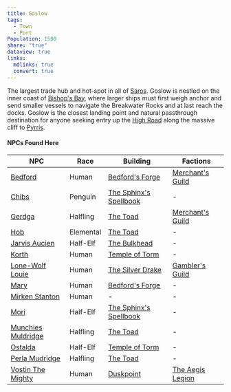```yaml
---
title: Goslow
tags:
  - Town
  - Port
Population: 1500
share: "true"
dataview: true
links:
  mdlinks: true
  convert: true
---
```


The largest trade hub and hot-spot in all of [Saros](../../../History_&%20Lore/A_Brief_Saros_History.md). Goslow is nestled on the inner coast of [Bishop's Bay](../../Landmarks/Waters/Bishop's_Bay.md), where larger ships must first weigh anchor and send smaller vessels to navigate the Breakwater Rocks and at last reach the docks. Goslow is the closest landing point and natural passthrough destination for anyone seeking entry up the [High Road](../../Landmarks/Roads/The_High_Road.md) along the massive cliff to [Pyrris](../Pyrris/Pyrris.md).

#### NPCs Found Here
| NPC                                                                                       | Race      | Building                                                                                               | Factions                                                                    |
| ----------------------------------------------------------------------------------------- | --------- | ------------------------------------------------------------------------------------------------------ | --------------------------------------------------------------------------- |
| [Bedford](./NPCs/Bedford.md)                       | Human     | [Bedford's Forge](./Locations/Bedford's_Forge.md)               | [Merchant's Guild](../../../Factions_&%20Clans/Merchant's%20Guild/Merchant's_Guild.md) |
| [Chibs](./NPCs/Chibs.md)                           | Penguin   | [The Sphinx's Spellbook](./Locations/The_Sphinx's_Spellbook.md) | \-                                                                          |
| [Gerdga](./NPCs/Gerdga.md)                         | Halfling  | [The Toad](./Locations/The_Toad.md)                             | [Merchant's Guild](../../../Factions_&%20Clans/Merchant's%20Guild/Merchant's_Guild.md) |
| [Hob](./NPCs/Hob.md)                               | Elemental | [The Toad](./Locations/The_Toad.md)                             | \-                                                                          |
| [Jarvis Aucien](./NPCs/Jarvis_Aucien.md)           | Half-Elf  | [The Bulkhead](./Locations/The_Bulkhead.md)                     | \-                                                                          |
| [Korth](./NPCs/Korth.md)                           | Human     | [Temple of Torm](./Locations/Temple_of_Torm.md)                 | \-                                                                          |
| [Lone-Wolf Louie](./NPCs/Lone-Wolf_Louie.md)       | Human     | [The Silver Drake](./Locations/The_Silver_Drake.md)             | [Gambler's Guild](../../../Factions_&%20Clans/Gambler's%20Guild/Gambler's_Guild.md)    |
| [Mary](./NPCs/Mary.md)                             | Human     | [Bedford's Forge](./Locations/Bedford's_Forge.md)               | \-                                                                          |
| [Mirken Stanton](./NPCs/Mirken_Stanton.md)         | Human     | \-                                                                                                     | \-                                                                          |
| [Mori](./NPCs/Mori.md)                             | Half-Elf  | [The Sphinx's Spellbook](./Locations/The_Sphinx's_Spellbook.md) | \-                                                                          |
| [Munchies Muldridge](./NPCs/Munchies_Muldridge.md) | Halfling  | [The Toad](./Locations/The_Toad.md)                             | \-                                                                          |
| [Ostalda](./NPCs/Ostalda.md)                       | Half-Elf  | [Temple of Torm](./Locations/Temple_of_Torm.md)                 | \-                                                                          |
| [Perla Mudridge](./NPCs/Perla_Mudridge.md)         | Halfling  | [The Toad](./Locations/The_Toad.md)                             | \-                                                                          |
| [Vostin The Mighty](./NPCs/Vostin_The_Mighty.md)   | Human     | [Duskpoint](./Locations/Duskpoint.md)                           | [The Aegis Legion](../../../Factions_&%20Clans/The%20Aegis%20Legion/The_Aegis_Legion.md) |
